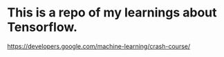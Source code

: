 # This is a repo of my learnings about Tensorflow.

https://developers.google.com/machine-learning/crash-course/
